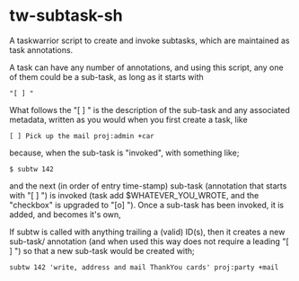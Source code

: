# tw-subtask-sh
A taskwarrior script to create and invoke subtasks, which are maintained as task annotations. 

A task can have any number of annotations, and using this script, any one of them could be a sub-task, as long as it starts with 
```
"[ ] " 
```
What follows the "[ ] " is the description of the sub-task and any associated metadata, written as you would when you first create a task, like
```
[ ] Pick up the mail proj:admin +car
```
because, when the sub-task is "invoked", with something like;
```
$ subtw 142
```
and the next (in order of entry time-stamp) sub-task (annotation that starts with "[ ] ") is invoked (task add $WHATEVER_YOU_WROTE, and the "checkbox" is upgraded to "[o] "). Once a sub-task has been invoked, it is added, and becomes it's own, 

If subtw is called with anything trailing a (valid) ID(s), then it creates a new sub-task/ annotation (and when used this way does not require a leading "[ ] ") so that a new sub-task would be created with;
```
subtw 142 'write, address and mail ThankYou cards' proj:party +mail
